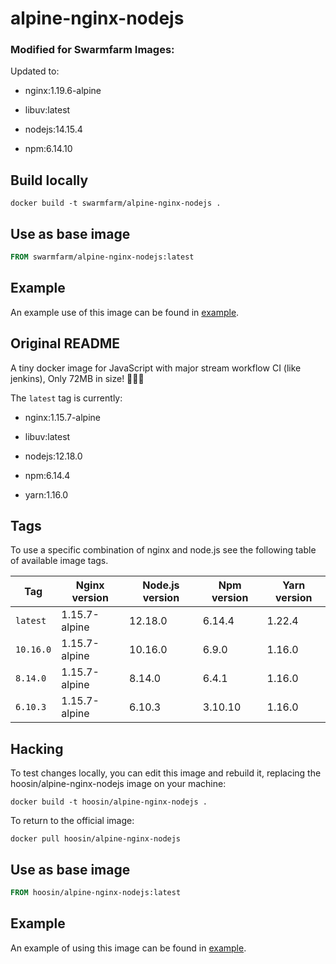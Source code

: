 # alpine-nginx-nodejs

### Modified for Swarmfarm Images:

Updated to:

- nginx:1.19.6-alpine

- libuv:latest

- nodejs:14.15.4

- npm:6.14.10

## Build locally

```shell
docker build -t swarmfarm/alpine-nginx-nodejs .
```

## Use as base image

```Dockerfile
FROM swarmfarm/alpine-nginx-nodejs:latest
```

## Example

An example use of this image can be found in [example](https://github.com/hoosin/alpine-nginx-nodejs/tree/master/example).

## Original README

A tiny docker image for JavaScript with major stream workflow CI (like jenkins), Only 72MB in size! 🎉🎉🎉

The `latest` tag is currently:

- nginx:1.15.7-alpine

- libuv:latest

- nodejs:12.18.0

- npm:6.14.4

- yarn:1.16.0

## Tags

To use a specific combination of nginx and node.js see the following table of available image tags.

| Tag       | Nginx version | Node.js version | Npm version | Yarn version |
| --------- | ------------- | --------------- | ----------- | ------------ |
| `latest`  | 1.15.7-alpine | 12.18.0         | 6.14.4      | 1.22.4       |
| `10.16.0` | 1.15.7-alpine | 10.16.0         | 6.9.0       | 1.16.0       |
| `8.14.0`  | 1.15.7-alpine | 8.14.0          | 6.4.1       | 1.16.0       |
| `6.10.3`  | 1.15.7-alpine | 6.10.3          | 3.10.10     | 1.16.0       |

## Hacking

To test changes locally, you can edit this image and rebuild it, replacing the hoosin/alpine-nginx-nodejs image on your machine:

```shell
docker build -t hoosin/alpine-nginx-nodejs .
```

To return to the official image:

```shell
docker pull hoosin/alpine-nginx-nodejs
```

## Use as base image

```Dockerfile
FROM hoosin/alpine-nginx-nodejs:latest
```

## Example

An example of using this image can be found in [example](https://github.com/hoosin/alpine-nginx-nodejs/tree/master/example).
